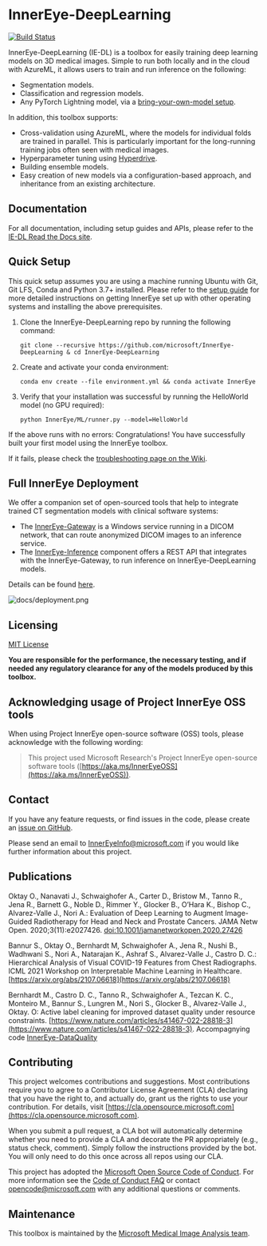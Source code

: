 # InnerEye-DeepLearning

[![Build Status](https://innereye.visualstudio.com/InnerEye/_apis/build/status/InnerEye-DeepLearning/InnerEye-DeepLearning-PR?branchName=main)](https://innereye.visualstudio.com/InnerEye/_build?definitionId=112&branchName=main)

InnerEye-DeepLearning (IE-DL) is a toolbox for easily training deep learning models on 3D medical images. Simple to run both locally and in the cloud with AzureML, it allows users to train and run inference on the following:

- Segmentation models.
- Classification and regression models.
- Any PyTorch Lightning model, via a [bring-your-own-model setup](https://innereye-deeplearning.readthedocs.io/docs/bring_your_own_model.html).

In addition, this toolbox supports:

- Cross-validation using AzureML, where the models for individual folds are trained in parallel. This is particularly important for the long-running training jobs often seen with medical images.
- Hyperparameter tuning using [Hyperdrive](https://docs.microsoft.com/en-us/azure/machine-learning/how-to-tune-hyperparameters).
- Building ensemble models.
- Easy creation of new models via a configuration-based approach, and inheritance from an existing architecture.

## Documentation

For all documentation, including setup guides and APIs, please refer to the [IE-DL Read the Docs site](https://innereye-deeplearning.readthedocs.io/#).

## Quick Setup

This quick setup assumes you are using a machine running Ubuntu with Git, Git LFS, Conda and Python 3.7+ installed. Please refer to the [setup guide](https://innereye-deeplearning.readthedocs.io/docs/environment.html) for more detailed instructions on getting InnerEye set up with other operating systems and installing the above prerequisites.

1. Clone the InnerEye-DeepLearning repo by running the following command:

   ```shell
   git clone --recursive https://github.com/microsoft/InnerEye-DeepLearning & cd InnerEye-DeepLearning
   ```

2. Create and activate your conda environment:

   ```shell
   conda env create --file environment.yml && conda activate InnerEye
   ```

3. Verify that your installation was successful by running the HelloWorld model (no GPU required):

   ```shell
   python InnerEye/ML/runner.py --model=HelloWorld
   ```

If the above runs with no errors: Congratulations! You have successfully built your first model using the InnerEye toolbox.

If it fails, please check the
[troubleshooting page on the Wiki](https://github.com/microsoft/InnerEye-DeepLearning/wiki/Issues-with-code-setup-and-the-HelloWorld-model).

## Full InnerEye Deployment

We offer a companion set of open-sourced tools that help to integrate trained CT segmentation models with clinical
software systems:

- The [InnerEye-Gateway](https://github.com/microsoft/InnerEye-Gateway) is a Windows service running in a DICOM network,
that can route anonymized DICOM images to an inference service.
- The [InnerEye-Inference](https://github.com/microsoft/InnerEye-Inference) component offers a REST API that integrates
with the InnerEye-Gateway, to run inference on InnerEye-DeepLearning models.

Details can be found [here](docs/deploy_on_aml.md).

![docs/deployment.png](sphinx-docs/source/docs/images/deployment.png)

## Licensing

[MIT License](/LICENSE)

**You are responsible for the performance, the necessary testing, and if needed any regulatory clearance for
 any of the models produced by this toolbox.**

## Acknowledging usage of Project InnerEye OSS tools

When using Project InnerEye open-source software (OSS) tools, please acknowledge with the following wording:

> This project used Microsoft Research's Project InnerEye open-source software tools ([https://aka.ms/InnerEyeOSS](https://aka.ms/InnerEyeOSS)).

## Contact

If you have any feature requests, or find issues in the code, please create an
[issue on GitHub](https://github.com/microsoft/InnerEye-DeepLearning/issues).

Please send an email to InnerEyeInfo@microsoft.com if you would like further information about this project.

## Publications

Oktay O., Nanavati J., Schwaighofer A., Carter D., Bristow M., Tanno R., Jena R., Barnett G., Noble D., Rimmer Y., Glocker B., O’Hara K., Bishop C., Alvarez-Valle J., Nori A.: Evaluation of Deep Learning to Augment Image-Guided Radiotherapy for Head and Neck and Prostate Cancers. JAMA Netw Open. 2020;3(11):e2027426. [doi:10.1001/jamanetworkopen.2020.27426](https://pubmed.ncbi.nlm.nih.gov/33252691/)

Bannur S., Oktay O., Bernhardt M, Schwaighofer A., Jena R., Nushi B., Wadhwani S., Nori A., Natarajan K., Ashraf S., Alvarez-Valle J., Castro D. C.: Hierarchical Analysis of Visual COVID-19 Features from Chest Radiographs. ICML 2021 Workshop on Interpretable Machine Learning in Healthcare. [https://arxiv.org/abs/2107.06618](https://arxiv.org/abs/2107.06618)

Bernhardt M., Castro D. C., Tanno R., Schwaighofer A., Tezcan K. C., Monteiro M., Bannur S., Lungren M., Nori S., Glocker B., Alvarez-Valle J., Oktay. O: Active label cleaning for improved dataset quality under resource constraints. [https://www.nature.com/articles/s41467-022-28818-3](https://www.nature.com/articles/s41467-022-28818-3). Accompagnying code [InnerEye-DataQuality](https://github.com/microsoft/InnerEye-DeepLearning/blob/1606729c7a16e1bfeb269694314212b6e2737939/InnerEye-DataQuality/README.md)

## Contributing

This project welcomes contributions and suggestions.  Most contributions require you to agree to a
Contributor License Agreement (CLA) declaring that you have the right to, and actually do, grant us
the rights to use your contribution. For details, visit [https://cla.opensource.microsoft.com](https://cla.opensource.microsoft.com).

When you submit a pull request, a CLA bot will automatically determine whether you need to provide
a CLA and decorate the PR appropriately (e.g., status check, comment). Simply follow the instructions
provided by the bot. You will only need to do this once across all repos using our CLA.

This project has adopted the [Microsoft Open Source Code of Conduct](https://opensource.microsoft.com/codeofconduct/).
For more information see the [Code of Conduct FAQ](https://opensource.microsoft.com/codeofconduct/faq/) or
contact [opencode@microsoft.com](mailto:opencode@microsoft.com) with any additional questions or comments.

## Maintenance

This toolbox is maintained by the [Microsoft Medical Image Analysis team](https://www.microsoft.com/en-us/research/project/medical-image-analysis/).
